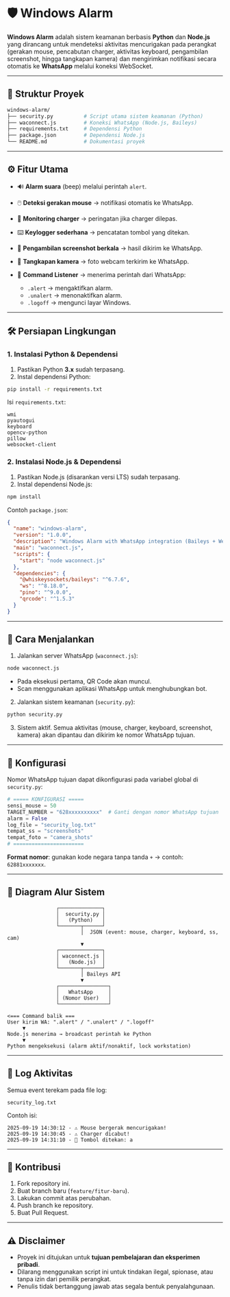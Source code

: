 
# 🛡️ Windows Alarm

**Windows Alarm** adalah sistem keamanan berbasis **Python** dan **Node.js** yang dirancang untuk mendeteksi aktivitas mencurigakan pada perangkat (gerakan mouse, pencabutan charger, aktivitas keyboard, pengambilan screenshot, hingga tangkapan kamera) dan mengirimkan notifikasi secara otomatis ke **WhatsApp** melalui koneksi WebSocket.

---

## 📂 Struktur Proyek

```bash
windows-alarm/
├── security.py          # Script utama sistem keamanan (Python)
├── waconnect.js         # Koneksi WhatsApp (Node.js, Baileys)
├── requirements.txt     # Dependensi Python
├── package.json         # Dependensi Node.js
└── README.md            # Dokumentasi proyek
````

---

## ⚙️ Fitur Utama

* 🔊 **Alarm suara** (beep) melalui perintah `alert`.
* 🖱️ **Deteksi gerakan mouse** → notifikasi otomatis ke WhatsApp.
* 🔌 **Monitoring charger** → peringatan jika charger dilepas.
* ⌨️ **Keylogger sederhana** → pencatatan tombol yang ditekan.
* 📸 **Pengambilan screenshot berkala** → hasil dikirim ke WhatsApp.
* 🎥 **Tangkapan kamera** → foto webcam terkirim ke WhatsApp.
* 💬 **Command Listener** → menerima perintah dari WhatsApp:

  * `.alert` → mengaktifkan alarm.
  * `.unalert` → menonaktifkan alarm.
  * `.logoff` → mengunci layar Windows.

---

## 🛠️ Persiapan Lingkungan

### 1. Instalasi Python & Dependensi

1. Pastikan Python **3.x** sudah terpasang.
2. Instal dependensi Python:

```bash
pip install -r requirements.txt
```

Isi `requirements.txt`:

```text
wmi
pyautogui
keyboard
opencv-python
pillow
websocket-client
```

### 2. Instalasi Node.js & Dependensi

1. Pastikan Node.js (disarankan versi LTS) sudah terpasang.
2. Instal dependensi Node.js:

```bash
npm install
```

Contoh `package.json`:

```json
{
  "name": "windows-alarm",
  "version": "1.0.0",
  "description": "Windows Alarm with WhatsApp integration (Baileys + WebSocket)",
  "main": "waconnect.js",
  "scripts": {
    "start": "node waconnect.js"
  },
  "dependencies": {
    "@whiskeysockets/baileys": "^6.7.6",
    "ws": "^8.18.0",
    "pino": "^9.0.0",
    "qrcode": "^1.5.3"
  }
}
```

---

## 🚀 Cara Menjalankan

1. Jalankan server WhatsApp (`waconnect.js`):

```bash
node waconnect.js
```

* Pada eksekusi pertama, QR Code akan muncul.
* Scan menggunakan aplikasi WhatsApp untuk menghubungkan bot.

2. Jalankan sistem keamanan (`security.py`):

```bash
python security.py
```

3. Sistem aktif. Semua aktivitas (mouse, charger, keyboard, screenshot, kamera) akan dipantau dan dikirim ke nomor WhatsApp tujuan.

---

## 📌 Konfigurasi

Nomor WhatsApp tujuan dapat dikonfigurasi pada variabel global di `security.py`:

```python
# ===== KONFIGURASI =====
sensi_mouse = 50
TARGET_NUMBER = "628xxxxxxxxxx"  # Ganti dengan nomor WhatsApp tujuan
alarm = False
log_file = "security_log.txt"
tempat_ss = "screenshots"
tempat_foto = "camera_shots"
# =======================
```

**Format nomor**: gunakan kode negara tanpa tanda `+` → contoh: `62881xxxxxxx`.

---

## 🔄 Diagram Alur Sistem

```text
                ┌──────────────┐
                │  security.py │
                │   (Python)   │
                └───────┬──────┘
                        │  JSON (event: mouse, charger, keyboard, ss, cam)
                        ▼
                ┌──────────────┐
                │ waconnect.js │
                │   (Node.js)  │
                └───────┬──────┘
                        │ Baileys API
                        ▼
                ┌────────────────┐
                │   WhatsApp     │
                │ (Nomor User)   │
                └────────────────┘

<=== Command balik ===
User kirim WA: ".alert" / ".unalert" / ".logoff"
     ▼
Node.js menerima → broadcast perintah ke Python
     ▼
Python mengeksekusi (alarm aktif/nonaktif, lock workstation)
```

---

## 📄 Log Aktivitas

Semua event terekam pada file log:

```text
security_log.txt
```

Contoh isi:

```text
2025-09-19 14:30:12 - ⚠️ Mouse bergerak mencurigakan!
2025-09-19 14:30:45 - ⚠️ Charger dicabut!
2025-09-19 14:31:10 - 🛑 Tombol ditekan: a
```

---

## 🧩 Kontribusi

1. Fork repository ini.
2. Buat branch baru (`feature/fitur-baru`).
3. Lakukan commit atas perubahan.
4. Push branch ke repository.
5. Buat Pull Request.

---

## ⚠️ Disclaimer

* Proyek ini ditujukan untuk **tujuan pembelajaran dan eksperimen pribadi**.
* Dilarang menggunakan script ini untuk tindakan ilegal, spionase, atau tanpa izin dari pemilik perangkat.
* Penulis tidak bertanggung jawab atas segala bentuk penyalahgunaan.

```
```
